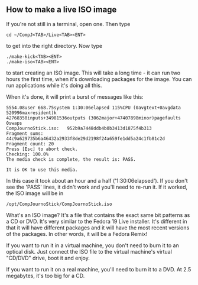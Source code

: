 ## How to make a live ISO image

If you're not still in a terminal, open one. Then type
```
cd ~/CompJ<TAB>/Live<TAB><ENT>
```
to get into the right directory. Now type

```
./make-kick<TAB><ENT>
./make-iso<TAB><ENT>
```
to start creating an ISO image. This will take a long time - it can run two hours the first time, when it's downloading packages for the image. You can run applications while it's doing all this. 

When it's done, it will print a burst of messages like this:
```
5554.08user 668.75system 1:30:06elapsed 115%CPU (0avgtext+0avgdata 520996maxresident)k
42768350inputs+34981536outputs (3062major+47407898minor)pagefaults 0swaps
CompJournoStick.iso:   952b9a7448ddb4b0b3413d1875f4b313
Fragment sums: 44c9a629735b6a46432a2933f8de29d2198f24a659fe1dd5a24c1fb81c2d
Fragment count: 20
Press [Esc] to abort check.
Checking: 100.0%
The media check is complete, the result is: PASS.

It is OK to use this media.
```
In this case it took about an hour and a half ('1:30:06elapsed'). If you don't see the 'PASS' lines, it didn't work and you'll need to re-run it. If it worked, the ISO image will be in
```
/opt/CompJournoStick/CompJournoStick.iso
```
What's an ISO image? It's a file that contains the exact same bit patterns as a CD or DVD. It's very similar to the Fedora 19 Live installer. It's different in that it will have different packages and it will have the most recent versions of the packages. In other words, it will be a Fedora Remix!

If you want to run it in a virtual machine, you don't need to burn it to an optical disk. Just connect the ISO file to the virtual machine's virtual "CD/DVD" drive, boot it and enjoy.

If you want to run it on a real machine, you'll need to burn it to a DVD. At 2.5 megabytes, it's too big for a CD.
